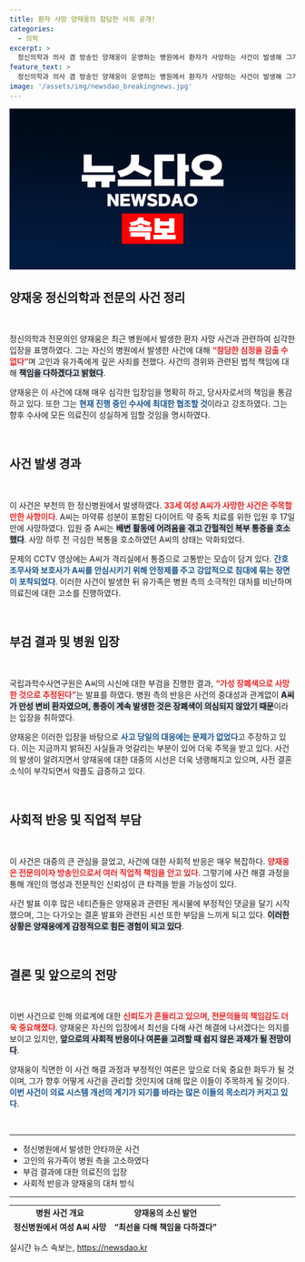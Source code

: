 ```yaml
---
title: 환자 사망 양재웅의 참담한 사죄 공개!
categories:
  - 의학
excerpt: >
  정신의학과 의사 겸 방송인 양재웅이 운영하는 병원에서 환자가 사망하는 사건이 발생해 그가 유가족에게 사죄했다. 병원 측은 수사에 협조 중이며, 사건의 진실을 밝히기 위한 노력을 기울이고 있다. 클릭하여 사건의 전말을 확인해보세요!
feature_text: >
  정신의학과 의사 겸 방송인 양재웅이 운영하는 병원에서 환자가 사망하는 사건이 발생해 그가 유가족에게 사죄했다. 병원 측은 수사에 협조 중이며, 사건의 진실을 밝히기 위한 노력을 기울이고 있다. 클릭하여 사건의 전말을 확인해보세요!
image: '/assets/img/newsdao_breakingnews.jpg'
---
```


<p><img src="/assets/img/newsdao_breakingnews.jpg" alt="ranknews 속보" /></p>

<h2 data-ke-size="size26">양재웅 정신의학과 전문의 사건 정리</h2>

<p data-ke-size="size16">&nbsp;</p>

<p>정신의학과 전문의인 양재웅은 최근 병원에서 발생한 환자 사망 사건과 관련하여 심각한 입장을 표명하였다. 그는 자신의 병원에서 발생한 사건에 대해 <b><span style="color: #ee2323;">“참담한 심정을 감출 수 없다”</span></b>며 고인과 유가족에게 깊은 사죄를 전했다. 사건의 경위와 관련된 법적 책임에 대해 <b><span style="background-color: #21538527;">책임을 다하겠다고 밝혔다</span></b>.</p>

<p>양재웅은 이 사건에 대해 매우 심각한 입장임을 명확히 하고, 당사자로서의 책임을 통감하고 있다. 또한 그는 <b><span style="color: #1a5490;">현재 진행 중인 수사에 최대한 협조할 것</span></b>이라고 강조하였다. 그는 향후 수사에 모든 의료진이 성실하게 임할 것임을 명시하였다.</p>

<p data-ke-size="size16">&nbsp;</p>

<h2 data-ke-size="size26">사건 발생 경과</h2>

<p data-ke-size="size16">&nbsp;</p>

<p>이 사건은 부천의 한 정신병원에서 발생하였다. <b><span style="color: #ee2323;">33세 여성 A씨가 사망한 사건은 주목할 만한 사항이다</span></b>. A씨는 마약류 성분이 포함된 다이어트 약 중독 치료를 위한 입원 후 17일 만에 사망하였다. 입원 중 A씨는 <b><span style="background-color: #21538527;">배변 활동에 어려움을 겪고 간헐적인 복부 통증을 호소했다</span></b>. 사망 하루 전 극심한 복통을 호소하였던 A씨의 상태는 악화되었다.</p>

<p>문제의 CCTV 영상에는 A씨가 격리실에서 통증으로 고통받는 모습이 담겨 있다. <b><span style="color: #1a5490;">간호조무사와 보호사가 A씨를 안심시키기 위해 안정제를 주고 강압적으로 침대에 묶는 장면이 포착되었다</span></b>. 이러한 사건이 발생한 뒤 유가족은 병원 측의 소극적인 대처를 비난하며 의료진에 대한 고소를 진행하였다.</p>

<p data-ke-size="size16">&nbsp;</p>

<h2 data-ke-size="size26">부검 결과 및 병원 입장</h2>

<p data-ke-size="size16">&nbsp;</p>

<p>국립과학수사연구원은 A씨의 시신에 대한 부검을 진행한 결과, <b><span style="color: #ee2323;">“가성 장폐색으로 사망한 것으로 추정된다”</span></b>는 발표를 하였다. 병원 측의 반응은 사건의 중대성과 관계없이 <b><span style="background-color: #21538527;">A씨가 만성 변비 환자였으며, 통증이 계속 발생한 것은 장폐색이 의심되지 않았기 때문</span></b>이라는 입장을 취하였다.</p>

<p>양재웅은 이러한 입장을 바탕으로 <b><span style="color: #1a5490;">사고 당일의 대응에는 문제가 없었다</span></b>고 주장하고 있다. 이는 지금까지 밝혀진 사실들과 엇갈리는 부분이 있어 더욱 주목을 받고 있다. 사건의 발생이 알려지면서 양재웅에 대한 대중의 시선은 더욱 냉랭해지고 있으며, 사전 결혼 소식이 부각되면서 악플도 급증하고 있다.</p>

<p data-ke-size="size16">&nbsp;</p>

<h2 data-ke-size="size26">사회적 반응 및 직업적 부담</h2>

<p data-ke-size="size16">&nbsp;</p>

<p>이 사건은 대중의 큰 관심을 끌었고, 사건에 대한 사회적 반응은 매우 복잡하다. <b><span style="color: #ee2323;">양재웅은 전문의이자 방송인으로서 여러 직업적 책임을 안고 있다</span></b>. 그렇기에 사건 해결 과정을 통해 개인의 명성과 전문적인 신뢰성이 큰 타격을 받을 가능성이 있다. </p>

<p>사건 발표 이후 많은 네티즌들은 양재웅과 관련된 게시물에 부정적인 댓글을 달기 시작했으며, 그는 다가오는 결혼 발표와 관련된 시선 또한 부담을 느끼게 되고 있다. <b><span style="background-color: #21538527;">이러한 상황은 양재웅에게 감정적으로 힘든 경험이 되고 있다</span></b>.</p>

<p data-ke-size="size16">&nbsp;</p>

<h2 data-ke-size="size26">결론 및 앞으로의 전망</h2>

<p data-ke-size="size16">&nbsp;</p>

<p>이번 사건으로 인해 의료계에 대한 <b><span style="color: #ee2323;">신뢰도가 흔들리고 있으며, 전문의들의 책임감도 더욱 중요해졌다</span></b>. 양재웅은 자신의 입장에서 최선을 다해 사건 해결에 나서겠다는 의지를 보이고 있지만, <b><span style="background-color: #21538527;">앞으로의 사회적 반응이나 여론을 고려할 때 쉽지 않은 과제가 될 전망이다</span></b>. </p>

<p>양재웅이 직면한 이 사건 해결 과정과 부정적인 여론은 앞으로 더욱 중요한 화두가 될 것이며, 그가 향후 어떻게 사건을 관리할 것인지에 대해 많은 이들이 주목하게 될 것이다. <b><span style="color: #1a5490;">이번 사건이 의료 시스템 개선의 계기가 되기를 바라는 많은 이들의 목소리가 커지고 있다</span></b>.</p>

<p data-ke-size="size16">&nbsp;</p>

<hr>

<ul>
<li>정신병원에서 발생한 안타까운 사건</li>
<li>고인의 유가족이 병원 측을 고소하였다</li>
<li>부검 결과에 대한 의료진의 입장</li>
<li>사회적 반응과 양재웅의 대처 방식</li>
</ul>

<hr>

<table style="width: 100%; height: 50px;">
<tr>
<td style="text-align: center; height: 17px;"><b>병원 사건 개요</b></td>
<td style="text-align: center; height: 17px;"><b>양재웅의 소신 발언</b></td>
</tr>
<tr>
<td style="text-align: center; height: 17px;"><b>정신병원에서 여성 A씨 사망</b></td>
<td style="text-align: center; height: 17px;"><b>“최선을 다해 책임을 다하겠다”</b></td>
</tr>
<tr>
<td style="text-align: center; height: 17px;"><b>부검 결과 가성 장폐색 추정</b></td>
<td style="text-align: center; height: 17px;"><b>모든 의료진과 협조</b></td>
</tr>
<tr>
<td style="text-align: center; height: 17px;"><b>유가족의 고소와 반발</b></td>
<td style="text-align: center; height: 17px;"><b>신뢰 회복을 위한 노력</b></td>
</tr>
</table>
실시간 뉴스 속보는, <a href="https://newsdao.kr" rel="dofollow">https://newsdao.kr</a>


